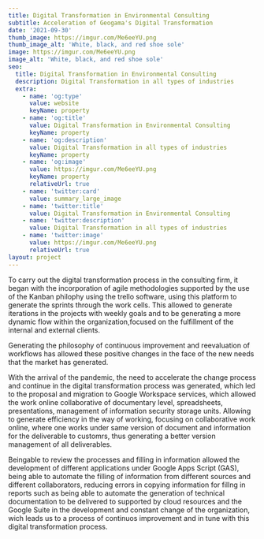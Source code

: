 ```yaml
---
title: Digital Transformation in Environmental Consulting
subtitle: Acceleration of Geogama's Digital Transformation
date: '2021-09-30'
thumb_image: https://imgur.com/Me6eeYU.png
thumb_image_alt: 'White, black, and red shoe sole'
image: https://imgur.com/Me6eeYU.png
image_alt: 'White, black, and red shoe sole'
seo:
  title: Digital Transformation in Environmental Consulting
  description: Digital Transformation in all types of industries
  extra:
    - name: 'og:type'
      value: website
      keyName: property
    - name: 'og:title'
      value: Digital Transformation in Environmental Consulting
      keyName: property
    - name: 'og:description'
      value: Digital Transformation in all types of industries
      keyName: property
    - name: 'og:image'
      value: https://imgur.com/Me6eeYU.png
      keyName: property
      relativeUrl: true
    - name: 'twitter:card'
      value: summary_large_image
    - name: 'twitter:title'
      value: Digital Transformation in Environmental Consulting
    - name: 'twitter:description'
      value: Digital Transformation in all types of industries
    - name: 'twitter:image'
      value: https://imgur.com/Me6eeYU.png
      relativeUrl: true
layout: project
---
```


To carry out the digital transformation process in the consulting firm, it began with the incorporation of agile methodologies supported by the use of the Kanban philophy using the trello software, using this platform to generate the sprints through the work cells. This allowed to generate iterations in the projects with weekly goals and to be generating a more dynamic flow within the organization,focused on the fulfillment of the internal and external clients.

Generating the philosophy of continuous improvement and reevaluation of workflows has allowed these positive changes in the face of the new needs that the market has generated.

With the arrival of the pandemic, the need to accelerate the change process and continue in the digital transformation process was generated, which led to the proposal and migration to Google Workspace services, which allowed the work online collaborative of documentary level, spreadsheets, presentations, management of information security storage units. Allowing to generate efficiency in the way of working, focusing on collaborative work online, where one works under same version of document and information for the deliverable to customrs, thus generating a better version management of all deliverables.

Beingable to review the processes and filling in information allowed the development of different applications under Google Apps Script (GAS), being able to automate the filling of information from different sources and different collaborators, reducing errors in copying information for fillng in reports such as being able to automate the generation of technical documentation to be delivered to supported by cloud resources and the Google Suite in the development and constant change of the organization, wich leads us to a process of continuos improvement and in tune with this digital transformation process.
